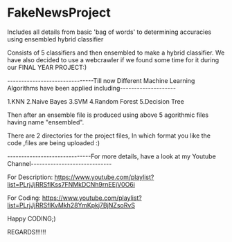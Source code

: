 # FakeNewsProject
Includes all details from basic 'bag of words' to determining accuracies using ensembled hybrid classifier

Consists of 5 classifiers and then ensembled to make a hybrid classifier. We have also decided to use a webcrawler if we found some 
time for it during our FINAL YEAR PROJECT:) 

-------------------------------Till now Different Machine Learning Algorithms have been applied including--------------------

  1.KNN
  2.Naive Bayes
  3.SVM
  4.Random Forest
  5.Decision Tree
  
Then after an ensemble file is produced using above 5 agorithmic files having name "ensembled".

There are 2 directories for the project files, In which format you like the code ,files are being uploaded :)

------------------------------For more details, have a look at my Youtube Channel-----------------------------

For Description:
https://www.youtube.com/playlist?list=PLrjJjRRSflKss7FNMkDCNh9rnEEjV0O6i

For Coding:
https://www.youtube.com/playlist?list=PLrjJjRRSflKvMkh28YmKpkj7BjNZsoRvS


Happy CODING;)

REGARDS!!!!!!
